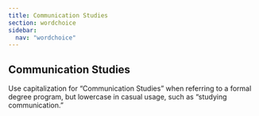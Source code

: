 ```yaml
---
title: Communication Studies
section: wordchoice
sidebar:
  nav: "wordchoice"
---
```

## Communication Studies

Use capitalization for “Communication Studies” when referring to a formal degree program, but lowercase in casual usage, such as “studying communication.”

